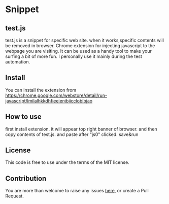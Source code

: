 # Snippet

## test.js

test.js is a snippet for specific web site.
when it works,specific contents will be removed in browser. 
Chrome extension for injecting javascript to the webpage you are visiting. It can be used as a handy tool to make your surfing a bit of more fun. I personally use it mainly during the test automation.

## Install
You can install the extension from https://chrome.google.com/webstore/detail/run-javascript/lmilalhkkdhfieeienjbiicclobibjao

## How to use
 first install extension.
 it will appear top right banner of browser.
 and then copy contents of test.js.
 and paste after "js0" clicked.
 save&run

## License

This code is free to use under the terms of the MIT license.

## Contribution

You are more than welcome to raise any issues [here](https://github.com/hex0cter/js-injector/issues), or create a Pull Request.


